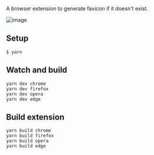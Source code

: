 A browser extension to generate favicon if it doesn't exist.

![image](https://raw.githubusercontent.com/kaibadash/auto_favicon_gen_extention/master/doc/favicon.png)

## Setup

```
$ yarn
```

## Watch and build

```
yarn dev chrome
yarn dev firefox
yarn dev opera
yarn dev edge
```

## Build extension

```
yarn build chrome
yarn build firefox
yarn build opera
yarn build edge
```
